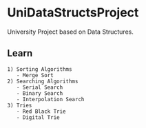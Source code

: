 # UniDataStructsProject
University Project based on Data Structures.


## Learn
~~~
1) Sorting Algorithms
   - Merge Sort
2) Searching Algorithms
   - Serial Search
   - Binary Search
   - Interpolation Search
3) Tries
   - Red Black Trie
   - Digital Trie
~~~
